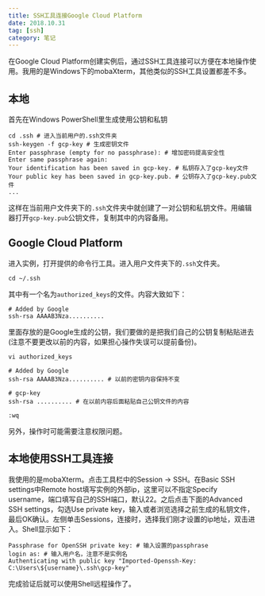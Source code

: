 ```yaml
---
title: SSH工具连接Google Cloud Platform
date: 2018.10.31
tag: [ssh]
category: 笔记
---
```


在Google Cloud Platform创建实例后，通过SSH工具连接可以方便在本地操作使用。我用的是Windows下的mobaXterm，其他类似的SSH工具设置都差不多。

## 本地

首先在Windows PowerShell里生成使用公钥和私钥

```
cd .ssh # 进入当前用户的.ssh文件夹
ssh-keygen -f gcp-key # 生成密钥文件
Enter passphrase (empty for no passphrase): # 增加密码提高安全性
Enter same passphrase again:
Your identification has been saved in gcp-key. # 私钥存入了gcp-key文件
Your public key has been saved in gcp-key.pub. # 公钥存入了gcp-key.pub文件
...
```

这样在当前用户文件夹下的`.ssh`文件夹中就创建了一对公钥和私钥文件。用编辑器打开`gcp-key.pub`公钥文件，复制其中的内容备用。

## Google Cloud Platform

进入实例，打开提供的命令行工具。进入用户文件夹下的`.ssh`文件夹。

```
cd ~/.ssh
```

其中有一个名为`authorized_keys`的文件。内容大致如下：

```
# Added by Google
ssh-rsa AAAAB3Nza..........
```

里面存放的是Google生成的公钥，我们要做的是把我们自己的公钥复制粘贴进去(注意不要更改以前的内容，如果担心操作失误可以提前备份)。

```
vi authorized_keys

# Added by Google
ssh-rsa AAAAB3Nza.......... # 以前的密钥内容保持不变

# gcp-key
ssh-rsa .......... # 在以前内容后面粘贴自己公钥文件的内容

:wq
```

另外，操作时可能需要注意权限问题。

## 本地使用SSH工具连接

我使用的是mobaXterm。点击工具栏中的Session -> SSH。在Basic SSH settings中Remote host填写实例的外部ip，这里可以不指定Specify username，端口填写自己的SSH端口，默认22。之后点击下面的Advanced SSH settings，勾选Use private key，输入或者浏览选择之前生成的私钥文件，最后OK确认。左侧单击Sessions，连接时，选择我们刚才设置的ip地址，双击进入。Shell显示如下：

```
Passphrase for OpenSSH private key: # 输入设置的passphrase
login as: # 输入用户名，注意不是实例名
Authenticating with public key "Imported-Openssh-Key: C:\Users\${username}\.ssh\gcp-key"
```

完成验证后就可以使用Shell远程操作了。

